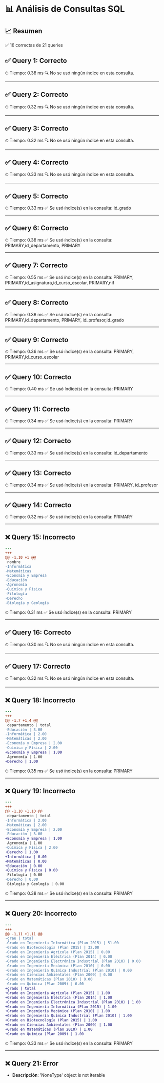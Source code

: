# 📊 Análisis de Consultas SQL


## 📈 Resumen
✅ 16 correctas de 21 queries

## ✅ Query 1: Correcto

⏱ Tiempo: 0.38 ms
🔍 No se usó ningún índice en esta consulta.

---

## ✅ Query 2: Correcto

⏱ Tiempo: 0.32 ms
🔍 No se usó ningún índice en esta consulta.

---

## ✅ Query 3: Correcto

⏱ Tiempo: 0.32 ms
🔍 No se usó ningún índice en esta consulta.

---

## ✅ Query 4: Correcto

⏱ Tiempo: 0.33 ms
🔍 No se usó ningún índice en esta consulta.

---

## ✅ Query 5: Correcto

⏱ Tiempo: 0.33 ms
✅ Se usó índice(s) en la consulta: id_grado

---

## ✅ Query 6: Correcto

⏱ Tiempo: 0.38 ms
✅ Se usó índice(s) en la consulta: PRIMARY,id_departamento, PRIMARY

---

## ✅ Query 7: Correcto

⏱ Tiempo: 0.55 ms
✅ Se usó índice(s) en la consulta: PRIMARY, PRIMARY,id_asignatura,id_curso_escolar, PRIMARY,nif

---

## ✅ Query 8: Correcto

⏱ Tiempo: 0.38 ms
✅ Se usó índice(s) en la consulta: PRIMARY,id_departamento, PRIMARY, id_profesor,id_grado

---

## ✅ Query 9: Correcto

⏱ Tiempo: 0.36 ms
✅ Se usó índice(s) en la consulta: PRIMARY, PRIMARY,id_curso_escolar

---

## ✅ Query 10: Correcto

⏱ Tiempo: 0.40 ms
✅ Se usó índice(s) en la consulta: PRIMARY

---

## ✅ Query 11: Correcto

⏱ Tiempo: 0.34 ms
✅ Se usó índice(s) en la consulta: PRIMARY

---

## ✅ Query 12: Correcto

⏱ Tiempo: 0.33 ms
✅ Se usó índice(s) en la consulta: id_departamento

---

## ✅ Query 13: Correcto

⏱ Tiempo: 0.34 ms
✅ Se usó índice(s) en la consulta: PRIMARY, id_profesor

---

## ✅ Query 14: Correcto

⏱ Tiempo: 0.32 ms
✅ Se usó índice(s) en la consulta: PRIMARY

---

## ❌ Query 15: Incorrecto
```diff
--- 
+++ 
@@ -1,10 +1 @@
 nombre
-Informática
-Matemáticas
-Economía y Empresa
-Educación
-Agronomía
-Química y Física
-Filología
-Derecho
-Biología y Geología
```

⏱ Tiempo: 0.31 ms
✅ Se usó índice(s) en la consulta: PRIMARY

---

## ✅ Query 16: Correcto

⏱ Tiempo: 0.30 ms
🔍 No se usó ningún índice en esta consulta.

---

## ✅ Query 17: Correcto

⏱ Tiempo: 0.32 ms
🔍 No se usó ningún índice en esta consulta.

---

## ❌ Query 18: Incorrecto
```diff
--- 
+++ 
@@ -1,7 +1,4 @@
 departamento | total
-Educación | 3.00
-Informática | 2.00
-Matemáticas | 2.00
-Economía y Empresa | 2.00
-Química y Física | 2.00
+Economía y Empresa | 1.00
 Agronomía | 1.00
+Derecho | 1.00
```

⏱ Tiempo: 0.35 ms
✅ Se usó índice(s) en la consulta: PRIMARY

---

## ❌ Query 19: Incorrecto
```diff
--- 
+++ 
@@ -1,10 +1,10 @@
 departamento | total
-Informática | 2.00
-Matemáticas | 2.00
-Economía y Empresa | 2.00
-Educación | 3.00
+Economía y Empresa | 1.00
 Agronomía | 1.00
-Química y Física | 2.00
+Derecho | 1.00
+Informática | 0.00
+Matemáticas | 0.00
+Educación | 0.00
+Química y Física | 0.00
 Filología | 0.00
-Derecho | 0.00
 Biología y Geología | 0.00
```

⏱ Tiempo: 0.38 ms
✅ Se usó índice(s) en la consulta: PRIMARY

---

## ❌ Query 20: Incorrecto
```diff
--- 
+++ 
@@ -1,11 +1,11 @@
-grau | total
-Grado en Ingeniería Informática (Plan 2015) | 51.00
-Grado en Biotecnología (Plan 2015) | 32.00
-Grado en Ingeniería Agrícola (Plan 2015) | 0.00
-Grado en Ingeniería Eléctrica (Plan 2014) | 0.00
-Grado en Ingeniería Electrónica Industrial (Plan 2010) | 0.00
-Grado en Ingeniería Mecánica (Plan 2010) | 0.00
-Grado en Ingeniería Química Industrial (Plan 2010) | 0.00
-Grado en Ciencias Ambientales (Plan 2009) | 0.00
-Grado en Matemáticas (Plan 2010) | 0.00
-Grado en Química (Plan 2009) | 0.00
+grado | total
+Grado en Ingeniería Agrícola (Plan 2015) | 1.00
+Grado en Ingeniería Eléctrica (Plan 2014) | 1.00
+Grado en Ingeniería Electrónica Industrial (Plan 2010) | 1.00
+Grado en Ingeniería Informática (Plan 2015) | 1.00
+Grado en Ingeniería Mecánica (Plan 2010) | 1.00
+Grado en Ingeniería Química Industrial (Plan 2010) | 1.00
+Grado en Biotecnología (Plan 2015) | 1.00
+Grado en Ciencias Ambientales (Plan 2009) | 1.00
+Grado en Matemáticas (Plan 2010) | 1.00
+Grado en Química (Plan 2009) | 1.00
```

⏱ Tiempo: 0.33 ms
✅ Se usó índice(s) en la consulta: PRIMARY

---

## ❌ Query 21: Error
- **Descripción**: 'NoneType' object is not iterable

